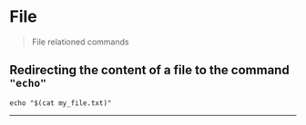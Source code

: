 # File 
> File relationed commands

## Redirecting the content of a file to the command `"echo"` 

```tpl
echo "$(cat my_file.txt)"
```
---